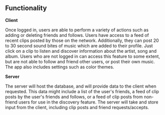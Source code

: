 ## Functionality

**Client**

Once logged in, users are able to perform a variety of actions such as adding or deleting friends and follows. Users have access to a feed of recent clips posted by those on the network. Additionally, they can post 20 to 30 second sound bites of music which are added to their profile. Just click on a clip to listen and discover information about the artist, song and album. Users who are not logged in can access this feature to some extent, but are not able to follow and friend other users, or post their own music. The app also includes settings such as color themes.
    	
**Server**

The server will host the database, and will provide data to the client when requested. This data might include a list of the user's friends, a feed of clip posts by the user's friends and follows, or a feed of clip posts from non-friend users for use in the discovery feature. The server will take and store input from the client, including clip posts and friend requests/accepts.
